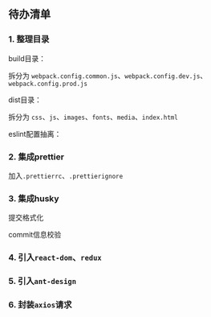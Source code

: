 ## 待办清单

### 1. 整理目录

build目录：
   
拆分为 `webpack.config.common.js`、`webpack.config.dev.js`、`webpack.config.prod.js`

dist目录：

拆分为 `css`、`js`、`images`、`fonts`、`media`、`index.html`

eslint配置抽离：


### 2. 集成prettier

加入`.prettierrc`、`.prettierignore`

### 3. 集成husky

提交格式化

commit信息校验

### 4. 引入`react-dom`、`redux`

### 5. 引入`ant-design`

### 6. 封装`axios`请求